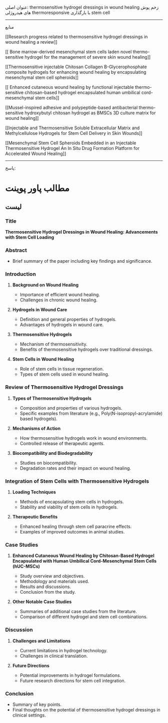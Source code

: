  عنوان اصلی:
  thermosensitive hydrogel dressings in wound healing
زخم پوش های هیدروژلی thermoresponsive با بارگذاری stem cell




---

 منابع 

 [[Research progress related to thermosensitive hydrogel dressings in wound healing a review]]
 
 [[ Bone marrow-derived mesenchymal stem cells laden novel thermo-sensitive hydrogel for the management of severe skin wound healing]]
 
 [[Thermosensitive injectable Chitosan Collagen Β-Glycerophosphate composite hydrogels for enhancing wound healing by encapsulating mesenchymal stem cell spheroids]]
 
  [[ Enhanced cutaneous wound healing by functional injectable thermo-sensitive chitosan-based hydrogel encapsulated human umbilical cord-mesenchymal stem cells]]
  
 [[Mussel-inspired adhesive and polypeptide-based antibacterial thermo-sensitive hydroxybutyl chitosan hydrogel as BMSCs 3D culture matrix for wound healing]]
 
 [[Injectable and Thermosensitive Soluble Extracellular Matrix and Methylcellulose Hydrogels for Stem Cell Delivery in Skin Wounds]]
 
[[Mesenchymal Stem Cell Spheroids Embedded in an Injectable Thermosensitive Hydrogel An In Situ Drug Formation Platform for Accelerated Wound Healing]]



---

پاسخ:
# مطالب پاور پوینت

## لیست



### Title
**Thermosensitive Hydrogel Dressings in Wound Healing: Advancements with Stem Cell Loading**

### Abstract
- Brief summary of the paper including key findings and significance.

### Introduction
1. **Background on Wound Healing**
   - Importance of efficient wound healing.
   - Challenges in chronic wound healing.
   
2. **Hydrogels in Wound Care**
   - Definition and general properties of hydrogels.
   - Advantages of hydrogels in wound care.

3. **Thermosensitive Hydrogels**
   - Mechanism of thermosensitivity.
   - Benefits of thermosensitive hydrogels over traditional dressings.

4. **Stem Cells in Wound Healing**
   - Role of stem cells in tissue regeneration.
   - Types of stem cells used in wound healing.

### Review of Thermosensitive Hydrogel Dressings
1. **Types of Thermosensitive Hydrogels**
   - Composition and properties of various hydrogels.
   - Specific examples from literature (e.g., Poly(N-isopropyl-acrylamide) based hydrogels).

2. **Mechanisms of Action**
   - How thermosensitive hydrogels work in wound environments.
   - Controlled release of therapeutic agents.

3. **Biocompatibility and Biodegradability**
   - Studies on biocompatibility.
   - Degradation rates and their impact on wound healing.

### Integration of Stem Cells with Thermosensitive Hydrogels
1. **Loading Techniques**
   - Methods of encapsulating stem cells in hydrogels.
   - Stability and viability of stem cells in hydrogels.

2. **Therapeutic Benefits**
   - Enhanced healing through stem cell paracrine effects.
   - Examples of improved outcomes in animal studies.

### Case Studies
1. **Enhanced Cutaneous Wound Healing by Chitosan-Based Hydrogel Encapsulated with Human Umbilical Cord-Mesenchymal Stem Cells (hUC-MSCs)**
   - Study overview and objectives.
   - Methodology and materials used.
   - Results and discussions.
   - Conclusion from the study.

2. **Other Notable Case Studies**
   - Summaries of additional case studies from the literature.
   - Comparison of different hydrogel and stem cell combinations.

### Discussion
1. **Challenges and Limitations**
   - Current limitations in hydrogel technology.
   - Challenges in clinical translation.

2. **Future Directions**
   - Potential improvements in hydrogel formulations.
   - Future research directions for stem cell integration.

### Conclusion
- Summary of key points.
- Final thoughts on the potential of thermosensitive hydrogel dressings in clinical settings.




